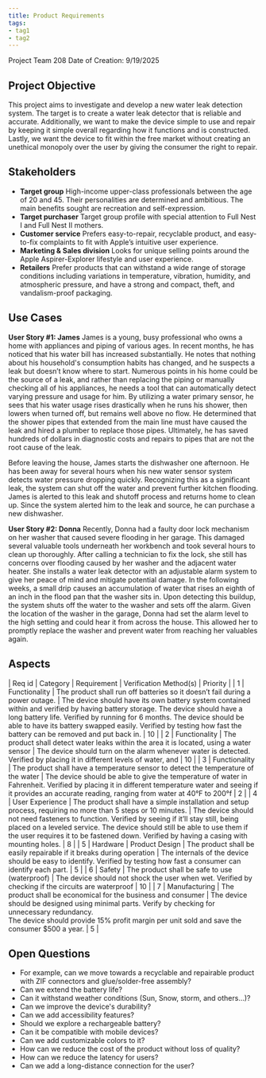 ```yaml
---
title: Product Requirements
tags:
- tag1
- tag2
---
```

Project Team 208
Date of Creation: 9/19/2025

## Project Objective

This project aims to investigate and develop a new water leak detection system. The target is to create a water leak detector that is reliable and accurate. Additionally, we want to make the device simple to use and repair by keeping it simple overall regarding how it functions and is constructed. Lastly, we want the device to fit within the free market without creating an unethical monopoly over the user by giving the consumer the right to repair.

## Stakeholders

- **Target group** High-income upper-class professionals between the age of 20 and 45. Their personalities are determined and ambitious. The main benefits sought are recreation and self-expression.
- **Target purchaser** Target group profile with special attention to Full Nest I and Full Nest II mothers.
- **Customer service** Prefers easy-to-repair, recyclable product, and easy-to-fix complaints to fit with Apple’s intuitive user experience.
- **Marketing & Sales division** Looks for unique selling points around the Apple Aspirer-Explorer lifestyle and user experience.
- **Retailers** Prefer products that can withstand a wide range of storage conditions including variations in temperature, vibration, humidity, and atmospheric pressure, and have a strong and compact, theft, and vandalism-proof packaging.


## Use Cases

**User Story #1: James**
James is a young, busy professional who owns a home with appliances and piping of various ages. In recent months, he has noticed that his water bill has increased substantially. He notes that nothing about his household's consumption habits has changed, and he suspects a leak but doesn’t know where to start. Numerous points in his home could be the source of a leak, and rather than replacing the piping or manually checking all of his appliances, he needs a tool that can automatically detect varying pressure and usage for him. By utilizing a water primary sensor, he sees that his water usage rises drastically when he runs his shower, then lowers when turned off, but remains well above no flow. He determined that the shower pipes that extended from the main line must have caused the leak and hired a plumber to replace those pipes. Ultimately, he has saved hundreds of dollars in diagnostic costs and repairs to pipes that are not the root cause of the leak. 

Before leaving the house, James starts the dishwasher one afternoon. He has been away for several hours when his new water sensor system detects water pressure dropping quickly. Recognizing this as a significant leak, the system can shut off the water and prevent further kitchen flooding. James is alerted to this leak and shutoff process and returns home to clean up. Since the system alerted him to the leak and source, he can purchase a new dishwasher.

**User Story #2: Donna**
Recently, Donna had a faulty door lock mechanism on her washer that caused severe flooding in her garage. This damaged several valuable tools underneath her workbench and took several hours to clean up thoroughly. After calling a technician to fix the lock, she still has concerns over flooding caused by her washer and the adjacent water heater. She installs a water leak detector with an adjustable alarm system to give her peace of mind and mitigate potential damage. In the following weeks, a small drip causes an accumulation of water that rises an eighth of an inch in the flood pan that the washer sits in. Upon detecting this buildup, the system shuts off the water to the washer and sets off the alarm. Given the location of the washer in the garage, Donna had set the alarm level to the high setting and could hear it from across the house. This allowed her to promptly replace the washer and prevent water from reaching her valuables again. 

## Aspects
| Req id | Category | Requirement | Verification Method(s) | Priority |
| 1 | Functionality  | The product shall run off batteries so it doesn’t fail during a power outage. | The device should have its own battery system contained within and verified by having battery storage. The device should have a long battery life. Verified by running for 6 months. The device should be able to have its battery swapped easily. Verified by testing how fast the battery can be removed and put back in. | 10 |
| 2 | Functionality  | The product shall detect water leaks within the area it is located, using a water sensor | The device should turn on the alarm whenever water is detected. Verified by placing it in different levels of water, and | 10 |
| 3 | Functionality  | The product shall have a temperature sensor to detect the temperature of the water | The device should be able to give the temperature of water in Fahrenheit. Verified by placing it in different temperature water and seeing if it provides an accurate reading, ranging from water at 40°F to 200°f | 2 |
| 4 | User Experience | The product shall have a simple installation and setup process, requiring no more than 5 steps or 10 minutes. | The device should not need fasteners to function. Verified by seeing if it’ll stay still, being placed on a leveled service. The device should still be able to use them if the user requires it to be fastened down. Verified by having a casing with mounting holes. | 8 |
| 5 | Hardware | Product Design | The product shall be easily repairable if it breaks during operation | The internals of the device should be easy to identify. Verified by testing how fast a consumer can identify each part. | 5 |
| 6 | Safety | The product shall be safe to use (waterproof) | The device should not shock the user when wet. Verified by checking if the circuits are waterproof | 10 |
| 7 | Manufacturing | The product shall be economical for the business and consumer | The device should be designed using minimal parts. Verify by checking for unnecessary redundancy. <br> The device should provide 15% profit  margin per unit sold and save the consumer $500 a year. 
 | 5 |

## Open Questions

* For example, can we move towards a recyclable and repairable product with ZIF connectors and glue/solder-free assembly?
* Can we extend the battery life?
* Can it withstand weather conditions (Sun, Snow, storm, and others…)?
* Can we improve the device's durability?
* Can we add accessibility features?
* Should we explore a rechargeable battery?
* Can it be compatible with mobile devices?
* Can we add customizable colors to it?
* How can we reduce the cost of the product without loss of quality?
* How can we reduce the latency for users?
* Can we add a long-distance connection for the user?
